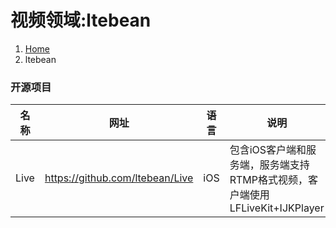 # 视频领域:ltebean

<ol class="breadcrumb"><li><a href="/">Home</a></li><li class="active">ltebean</li></ol>

### 开源项目
|名称|网址|语言|说明|
|------|------|------|------|
|Live|https://github.com/ltebean/Live|iOS|包含iOS客户端和服务端，服务端支持RTMP格式视频，客户端使用LFLiveKit+IJKPlayer|

